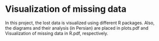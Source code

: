 # Visualization of missing data
In this project, the lost data is visualized using different R packages. Also, the diagrams and their analysis (in Persian) are placed in plots.pdf and Visualization of missing data in R.pdf, respectively.
